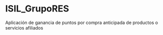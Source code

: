 ISIL_GrupoRES
=============

Aplicación de ganancia de puntos por compra anticipada de productos o servicios afiliados 
